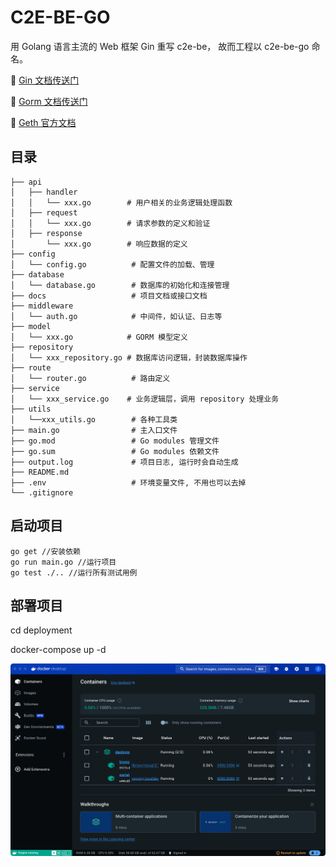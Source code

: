 # C2E-BE-GO

用 Golang 语言主流的 Web 框架 Gin 重写 c2e-be， 故而工程以 c2e-be-go 命名。

📘 [Gin 文档传送门 ](https://gin-gonic.com/zh-cn/)

📘 [Gorm 文档传送门](https://gorm.io/docs/)

📘 [Geth 官方文档]([https://geth.ethereum.org/docs/]())

## 目录

```
├── api
│   ├── handler
│   │   └── xxx.go        # 用户相关的业务逻辑处理函数
│   ├── request
│   │   └── xxx.go        # 请求参数的定义和验证
│   ├── response
│       └── xxx.go        # 响应数据的定义
├── config
│   └── config.go          # 配置文件的加载、管理
├── database
│   └── database.go        # 数据库的初始化和连接管理
├── docs                   # 项目文档或接口文档
├── middleware
│   └── auth.go            # 中间件，如认证、日志等
├── model
│   └── xxx.go            # GORM 模型定义
├── repository
│   └── xxx_repository.go # 数据库访问逻辑，封装数据库操作
├── route
│   └── router.go          # 路由定义
├── service
│   └── xxx_service.go    # 业务逻辑层，调用 repository 处理业务
├── utils
│   └──xxx_utils.go        # 各种工具类
├── main.go                # 主入口文件
├── go.mod                 # Go modules 管理文件
├── go.sum                 # Go modules 依赖文件
├── output.log             # 项目日志, 运行时会自动生成
├── README.md  
├── .env                   # 环境变量文件, 不用也可以去掉
└── .gitignore   
```

## 启动项目

```
go get //安装依赖
go run main.go //运行项目
go test ./.. //运行所有测试用例
```


## 部署项目

cd deployment

docker-compose up -d



![1728379096195](image/README/1728379096195.png)

